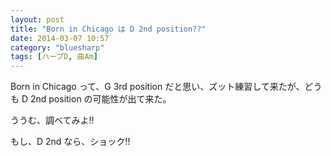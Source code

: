 ```yaml
---
layout: post
title: "Born in Chicago は D 2nd position??"
date: 2014-03-07 10:57
category: "bluesharp"
tags: [ハープD, 曲Am]
---
```



Born in Chicago って、G 3rd position だと思い、ズット練習して来たが、どうも D 2nd position の可能性が出て来た。

ううむ、調べてみよ!!

もし、D 2nd なら、ショック!!



